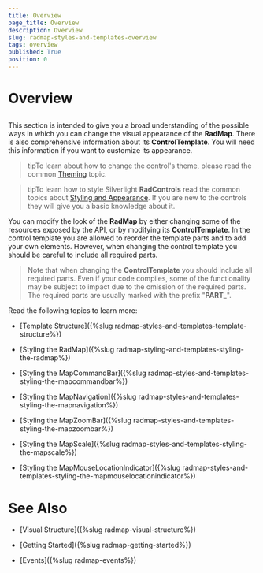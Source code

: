 ```yaml
---
title: Overview
page_title: Overview
description: Overview
slug: radmap-styles-and-templates-overview
tags: overview
published: True
position: 0
---
```


# Overview



## 

This section is intended to give you a broad understanding of the possible ways in which you can change the visual appearance of the __RadMap__. There is also comprehensive information about its __ControlTemplate__. You will need this information if you want to customize its appearance.

>tipTo learn about how to change the control's theme, please read the common [Theming](http://www.telerik.com/help/silverlight/common-styling-apperance-setting-theme.html) topic.

>tipTo learn how to style Silverlight __RadControls__ read the common topics about [Styling and Appearance](http://www.telerik.com/help/silverlight/common-styling-appearance-edit-control-templates-blend.html). If you are new to the controls they will give you a basic knowledge about it.

You can modify the look of the __RadMap__ by either changing some of the resources exposed by the API, or by modifying its __ControlTemplate__. In the control template you are allowed to reorder the template parts and to add your own elements. However, when changing the control template you should be careful to include all required parts.

>Note that when changing the __ControlTemplate__ you should include all required parts. Even if your code compiles, some of the functionality may be subject to impact due to the omission of the required parts. The required parts are usually marked with the prefix "__PART___".

Read the following topics to learn more:

* [Template Structure]({%slug radmap-styles-and-templates-template-structure%})

* [Styling the RadMap]({%slug radmap-styling-and-templates-styling-the-radmap%})

* [Styling the MapCommandBar]({%slug radmap-styles-and-templates-styling-the-mapcommandbar%})

* [Styling the MapNavigation]({%slug radmap-styles-and-templates-styling-the-mapnavigation%})

* [Styling the MapZoomBar]({%slug radmap-styles-and-templates-styling-the-mapzoombar%})

* [Styling the MapScale]({%slug radmap-styles-and-templates-styling-the-mapscale%})

* [Styling the MapMouseLocationIndicator]({%slug radmap-styles-and-templates-styling-the-mapmouselocationindicator%})

# See Also

 * [Visual Structure]({%slug radmap-visual-structure%})

 * [Getting Started]({%slug radmap-getting-started%})

 * [Events]({%slug radmap-events%})
